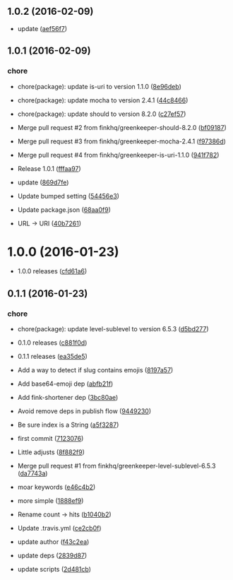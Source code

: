 <a name="1.0.2"></a>
## 1.0.2 (2016-02-09)


* update ([aef56f7](https://github.com/finkhq/fink-level/commit/aef56f7))



<a name="1.0.1"></a>
## 1.0.1 (2016-02-09)


### chore

* chore(package): update is-uri to version 1.1.0 ([8e96deb](https://github.com/finkhq/fink-level/commit/8e96deb))
* chore(package): update mocha to version 2.4.1 ([44c8466](https://github.com/finkhq/fink-level/commit/44c8466))
* chore(package): update should to version 8.2.0 ([c27ef57](https://github.com/finkhq/fink-level/commit/c27ef57))

* Merge pull request #2 from finkhq/greenkeeper-should-8.2.0 ([bf09187](https://github.com/finkhq/fink-level/commit/bf09187))
* Merge pull request #3 from finkhq/greenkeeper-mocha-2.4.1 ([f97386d](https://github.com/finkhq/fink-level/commit/f97386d))
* Merge pull request #4 from finkhq/greenkeeper-is-uri-1.1.0 ([941f782](https://github.com/finkhq/fink-level/commit/941f782))
* Release 1.0.1 ([fffaa97](https://github.com/finkhq/fink-level/commit/fffaa97))
* update ([869d7fe](https://github.com/finkhq/fink-level/commit/869d7fe))
* Update bumped setting ([54456e3](https://github.com/finkhq/fink-level/commit/54456e3))
* Update package.json ([68aa0f9](https://github.com/finkhq/fink-level/commit/68aa0f9))
* URL → URI ([40b7261](https://github.com/finkhq/fink-level/commit/40b7261))



<a name="1.0.0"></a>
# 1.0.0 (2016-01-23)


* 1.0.0 releases ([cfd61a6](https://github.com/finkhq/fink-level/commit/cfd61a6))



<a name="0.1.1"></a>
## 0.1.1 (2016-01-23)


### chore

* chore(package): update level-sublevel to version 6.5.3 ([d5bd277](https://github.com/finkhq/fink-level/commit/d5bd277))

* 0.1.0 releases ([c881f0d](https://github.com/finkhq/fink-level/commit/c881f0d))
* 0.1.1 releases ([ea35de5](https://github.com/finkhq/fink-level/commit/ea35de5))
* Add a way to detect if slug contains emojis ([8197a57](https://github.com/finkhq/fink-level/commit/8197a57))
* Add base64-emoji dep ([abfb21f](https://github.com/finkhq/fink-level/commit/abfb21f))
* Add fink-shortener dep ([3bc80ae](https://github.com/finkhq/fink-level/commit/3bc80ae))
* Avoid remove deps in publish flow ([9449230](https://github.com/finkhq/fink-level/commit/9449230))
* Be sure index is a String ([a5f3287](https://github.com/finkhq/fink-level/commit/a5f3287))
* first commit ([7123076](https://github.com/finkhq/fink-level/commit/7123076))
* Little adjusts ([8f882f9](https://github.com/finkhq/fink-level/commit/8f882f9))
* Merge pull request #1 from finkhq/greenkeeper-level-sublevel-6.5.3 ([da7743a](https://github.com/finkhq/fink-level/commit/da7743a))
* moar keywords ([e46c4b2](https://github.com/finkhq/fink-level/commit/e46c4b2))
* more simple ([1888ef9](https://github.com/finkhq/fink-level/commit/1888ef9))
* Rename count → hits ([b1040b2](https://github.com/finkhq/fink-level/commit/b1040b2))
* Update .travis.yml ([ce2cb0f](https://github.com/finkhq/fink-level/commit/ce2cb0f))
* update author ([f43c2ea](https://github.com/finkhq/fink-level/commit/f43c2ea))
* update deps ([2839d87](https://github.com/finkhq/fink-level/commit/2839d87))
* update scripts ([2d481cb](https://github.com/finkhq/fink-level/commit/2d481cb))



